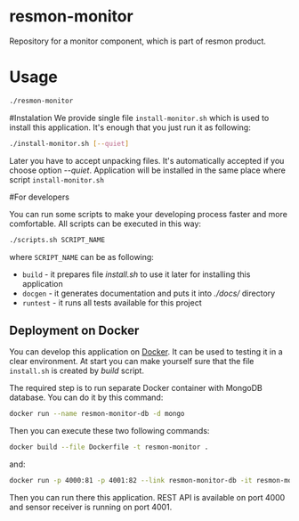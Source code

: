 # resmon-monitor
Repository for a monitor component, which is part of resmon product.

# Usage

```bash
./resmon-monitor
```

#Instalation
We provide single file `install-monitor.sh` which is used to install this application. It's enough that you just run it as following:
```bash
./install-monitor.sh [--quiet]
```
Later you have to accept unpacking files. It's automatically accepted if you choose option _--quiet_.
Application will be installed in the same place where script `install-monitor.sh`

#For developers

You can run some scripts to make your developing process faster and more comfortable.
All scripts can be executed in this way:
```bash
./scripts.sh SCRIPT_NAME
```
where `SCRIPT_NAME` can be as following:
* `build` - it prepares file _install.sh_ to use it later for installing this application
* `docgen` - it generates documentation and puts it into _./docs/_ directory
* `runtest` - it runs all tests available for this project

## Deployment on Docker
You can develop this application on [Docker](https://docs.docker.com). 
It can be used to testing it in a clear environment. 
At start you can make yourself sure that the file `install.sh` is created by _build_ script.

The required step is to run separate Docker container with MongoDB database. 
You can do it by this command:
```bash
docker run --name resmon-monitor-db -d mongo
```

Then you can execute these two following commands:
```bash
docker build --file Dockerfile -t resmon-monitor .
```
and:
```bash
docker run -p 4000:81 -p 4001:82 --link resmon-monitor-db -it resmon-monitor
```
Then you can run there this application. REST API is available on port 4000 
and sensor receiver is running on port 4001.